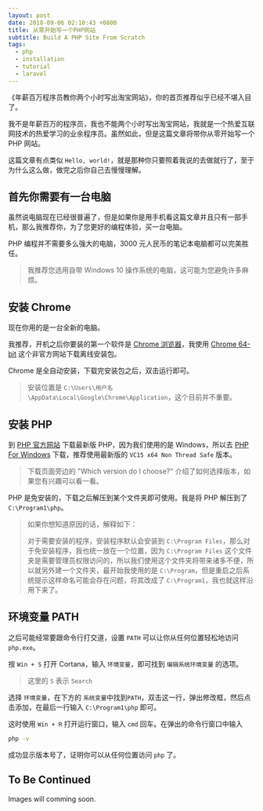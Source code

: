 ```yaml
---
layout: post
date: 2018-09-06 02:10:43 +0800
title: 从零开始写一个PHP网站
subtitle: Build A PHP Site From Scratch
tags:
  - php
  - installation
  - tutorial
  - laravel
---
```


《年薪百万程序员教你两个小时写出淘宝网站》，你的首页推荐似乎已经不堪入目了。

我不是年薪百万的程序员，我也不能两个小时写出淘宝网站，我就是一个热爱互联网技术的热爱学习的业余程序员。虽然如此，但是这篇文章将带你从零开始写一个 PHP 网站。

这篇文章有点类似 `Hello, world!`，就是那种你只要照着我说的去做就行了，至于为什么这么做，做完之后你自己去慢慢理解。

## 首先你需要有一台电脑

虽然说电脑现在已经很普遍了，但是如果你是用手机看这篇文章并且只有一部手机，那么我推荐你，为了您更好的编程体验，买一台电脑。

PHP 编程并不需要多么强大的电脑，3000 元人民币的笔记本电脑都可以完美胜任。

> 我推荐您选用自带 Windows 10 操作系统的电脑，这可能为您避免许多麻烦。

## 安装 Chrome

现在你用的是一台全新的电脑。

我推荐，开机之后你要装的第一个软件是 [Chrome 浏览器][chrome]，我使用 [Chrome 64-bit][chrome-64bit] 这个非官方网站下载离线安装包。

Chrome 是全自动安装，下载完安装包之后，双击运行即可。

> 安装位置是 `C:\Users\用户名\AppData\Local\Google\Chrome\Application`，这个目前并不重要。

## 安装 PHP

到 [PHP 官方网站][php] 下载最新版 PHP，因为我们使用的是 Windows，所以去 [PHP For Windows][php-windows] 下载，推荐使用最新版的 `VC15 x64 Non Thread Safe` 版本。

> 下载页面旁边的 "Which version do I choose?" 介绍了如何选择版本，如果您有兴趣可以看一看。

PHP 是免安装的，下载之后解压到某个文件夹即可使用。我是将 PHP 解压到了 `C:\Program1\php`。

> 如果你想知道原因的话，解释如下：
>
> 对于需要安装的程序，安装程序默认会安装到 `C:\Program Files`，那么对于免安装程序，我也统一放在一个位置，因为 `C:\Program Files` 这个文件夹是需要管理员权限访问的，所以我们使用这个文件夹将带来诸多不便，所以就另外建一个文件夹，最开始我使用的是 `C:\Program`，但是重启之后系统提示这样命名可能会存在问题，将其改成了 `C:\Program1`，我也就这样沿用下来了。

## 环境变量 PATH

之后可能经常要跟命令行打交道，设置 `PATH` 可以让你从任何位置轻松地访问 `php.exe`。

按 `Win + S` 打开 Cortana，输入 `环境变量`，即可找到 `编辑系统环境变量` 的选项。

> 这里的 `S` 表示 `Search`

选择 `环境变量`，在下方的 `系统变量`中找到`PATH`，双击这一行，弹出修改框，然后点击添加，在最后一行输入 `C:\Program1\php` 即可。

这时使用 `Win + R` 打开运行窗口，输入 `cmd` 回车。在弹出的命令行窗口中输入

```bash
php -v
```

成功显示版本号了，证明你可以从任何位置访问 `php` 了。

## To Be Continued

Images will comming soon.

[chrome]: https://www.google.cn/chrome/
[chrome-64bit]: https://www.chrome64bit.com/
[php]: http://php.net/
[php-windows]: https://windows.php.net/download/

